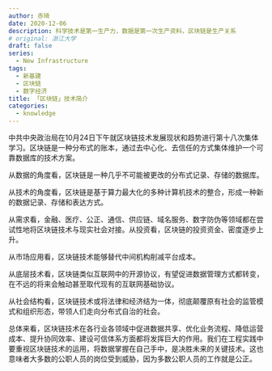 ```yaml
---
author: 赤琦
date: 2020-12-06
description: 科学技术是第一生产力，数据是第一次生产资料，区块链是生产关系
# original: 浙江大学
draft: false
series:
  - New Infrastructure
tags:
  - 新基建
  - 区块链
  - 数字经济
title: 「区块链」技术简介
categories:
  - knowledge
---
```


中共中央政治局在10月24日下午就区块链技术发展现状和趋势进行第十八次集体学习。区块链是一种分布式的账本，通过去中心化、去信任的方式集体维护一个可靠数据库的技术方案。

从数据的角度看，区块链是一种几乎不可能被更改的分布式记录、存储的数据库。

从技术的角度看，区块链是基于算力最大化的多种计算机技术的整合，形成一种新的数据记录、存储和表达方式。

从需求看，金融、医疗、公正、通信、供应链、域名服务、数字防伪等领域都在尝试性地将区块链技术与现实社会对接。从投资看，区块链的投资资金、密度逐步上升。

从市场应用看，区块链技术能够替代中间机构削减平台成本。

从底层技术看，区块链类似互联网中的开源协议，有望促进数据管理方式都转变，在不远的将来会触动甚至取代现有的互联网基础协议。

从社会结构看，区块链技术或将法律和经济结为一体，彻底颠覆原有社会的监管模式和组织形态，带领人们走向分布式自治的社会。

总体来看，区块链技术在各行业各领域中促进数据共享、优化业务流程、降低运营成本、提升协同效率、建设可信体系方面都将发挥巨大的作用。我们在工程实践中要重视区块链技术的运用，将数据掌握在自己手中，是决胜未来的关键技术。这也意味者大多数的公职人员的岗位受到威胁，因为多数公职人员的工作就是公正。
